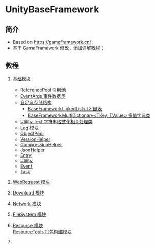 # UnityBaseFramework

## 简介
- Based on https://gameframework.cn/ ;  
- 基于 GameFramework 修改，添加详解教程；

## 教程
1. [基础模块](https://github.com/fuemocheng/UnityBaseFramework/blob/main/Tutorial/0x01%20BaseModules.md#basemodules-%E5%9F%BA%E7%A1%80%E6%A8%A1%E5%9D%97)
    - [ReferencePool 引用池](https://github.com/fuemocheng/UnityBaseFramework/blob/main/Tutorial/0x01%20BaseModules.md#0x00-referencepool-%E5%BC%95%E7%94%A8%E6%B1%A0)
    - [EventArgs 事件数据类](https://github.com/fuemocheng/UnityBaseFramework/blob/main/Tutorial/0x01%20BaseModules.md#0x01-eventargs-%E4%BA%8B%E4%BB%B6%E6%95%B0%E6%8D%AE%E7%B1%BB)
    - [自定义存储结构](https://github.com/fuemocheng/UnityBaseFramework/blob/main/Tutorial/0x01%20BaseModules.md#0x02-%E8%87%AA%E5%AE%9A%E4%B9%89%E5%AD%98%E5%82%A8%E7%BB%93%E6%9E%84)
        - [BaseFrameworkLinkedList\<T> 链表](https://github.com/fuemocheng/UnityBaseFramework/blob/main/Tutorial/0x01%20BaseModules.md#baseframeworklinkedlistt-%E9%93%BE%E8%A1%A8)
        - [BaseFrameworkMultiDictionary\<TKey, TValue> 多值字典类](https://github.com/fuemocheng/UnityBaseFramework/blob/main/Tutorial/0x01%20BaseModules.md#baseframeworkmultidictionarytkey-tvalue-%E5%A4%9A%E5%80%BC%E5%AD%97%E5%85%B8%E7%B1%BB)
    - [Utility.Text 字符串格式化相关处理类](https://github.com/fuemocheng/UnityBaseFramework/blob/main/Tutorial/0x01%20BaseModules.md#0x03-utilitytext-%E5%AD%97%E7%AC%A6%E4%B8%B2%E6%A0%BC%E5%BC%8F%E5%8C%96%E7%9B%B8%E5%85%B3%E5%A4%84%E7%90%86%E7%B1%BB)
    - [Log 模块](https://github.com/fuemocheng/UnityBaseFramework/blob/main/Tutorial/0x01%20BaseModules.md#0x04-log-%E6%A8%A1%E5%9D%97)
    - [ObjectPool](https://github.com/fuemocheng/UnityBaseFramework/blob/main/Tutorial/0x01%20BaseModules.md#0x05-objectpool)
    - [VersionHelper](https://github.com/fuemocheng/UnityBaseFramework/blob/main/Tutorial/0x01%20BaseModules.md#0x06-versionhelper)
    - [CompressionHelper](https://github.com/fuemocheng/UnityBaseFramework/blob/main/Tutorial/0x01%20BaseModules.md#0x07-compressionhelper)
    - [JsonHelper](https://github.com/fuemocheng/UnityBaseFramework/blob/main/Tutorial/0x01%20BaseModules.md#0x08-jsonhelper)
    - [Entry](https://github.com/fuemocheng/UnityBaseFramework/blob/main/Tutorial/0x01%20BaseModules.md#0x09-entry)
    - [Utility](https://github.com/fuemocheng/UnityBaseFramework/blob/main/Tutorial/0x01%20BaseModules.md#0x0a-utility)
    - [Event](https://github.com/fuemocheng/UnityBaseFramework/blob/main/Tutorial/0x01%20BaseModules.md#0x0b-event)
    - [Task](https://github.com/fuemocheng/UnityBaseFramework/blob/main/Tutorial/0x01%20BaseModules.md#0x0c-task)

2. [WebRequest 模块](https://github.com/fuemocheng/UnityBaseFramework/blob/main/Tutorial/0x02%20WebRequest.md#webrequest-%E6%A8%A1%E5%9D%97)
   
3. [Download 模块](https://github.com/fuemocheng/UnityBaseFramework/blob/main/Tutorial/0x03%20Download.md#download-%E6%A8%A1%E5%9D%97)
   
4. [Network 模块](https://github.com/fuemocheng/UnityBaseFramework/blob/main/Tutorial/0x04%20Network.md#network-%E6%A8%A1%E5%9D%97)
   
5. [FileSystem 模块](https://github.com/fuemocheng/UnityBaseFramework/blob/main/Tutorial/0x05%20FileSystem.md#filesystem-%E6%A8%A1%E5%9D%97)
   
6. [Resource 模块](https://github.com/fuemocheng/UnityBaseFramework/blob/main/Tutorial/0x06%2000%20Resource.md)  
   [ResourceTools 打包构建模块](https://github.com/fuemocheng/UnityBaseFramework/blob/main/Tutorial/0x06%2001%20ResourceTools.md)
7. 